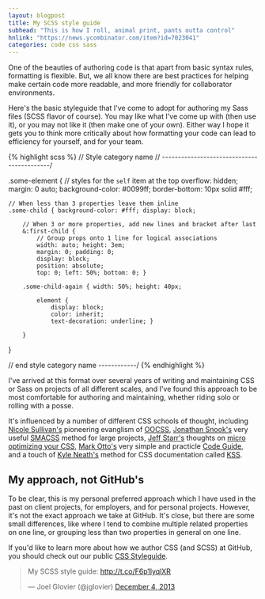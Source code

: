 ```yaml
---
layout: blogpost
title: My SCSS style guide
subhead: "This is how I roll, animal print, pants outta control"
hnlink: "https://news.ycombinator.com/item?id=7023041"
categories: code css sass
---
```


One of the beauties of authoring code is that apart from basic syntax rules, formatting is flexible. But, we all know there are best practices for helping make certain code more readable, and more friendly for collaborator environments.

Here's the basic styleguide that I've come to adopt for authoring my Sass files (SCSS flavor of course). You may like what I've come up with (then use it), or you may not like it (then make one of your own). Either way I hope it gets you to think more critically about how formatting your code can lead to efficiency for yourself, and for your team.

{% highlight scss %}
// Style category name
// -------------------------------------------/

.some-element {
    // styles for the `self` item at the top
    overflow: hidden;
    margin: 0 auto;
    background-color: #0099ff;
    border-bottom: 10px solid #fff;

    // When less than 3 properties leave them inline
    .some-child { background-color: #fff; display: block;

        // When 3 or more properties, add new lines and bracket after last
        &:first-child {
            // Group props onto 1 line for logical associations
            width: auto; height: 3em;
            margin: 0; padding: 0;
            display: block;
            position: absolute;
            top: 0; left: 50%; bottom: 0; }

        .some-child-again { width: 50%; height: 40px;

            element {
                display: block;
                color: inherit;
                text-decoration: underline; }

        }

}

// end style category name ------------/
{% endhighlight %}

I've arrived at this format over several years of writing and maintaining CSS or Sass on projects of all different scales, and I've found this approach to be most comfortable for authoring and maintaining, whether riding solo or rolling with a posse.

It's influenced by a number of different CSS schools of thought, including [Nicole Sullivan's](https://twitter.com/stubbornella) pioneering evanglism of [OOCSS](http://oocss.org/), [Jonathan Snook's](https://twitter.com/snookca) very useful [SMACSS](http://smacss.com/) method for large projects, [Jeff Starr's](https://twitter.com/perishable) thoughts on [micro optimizing your CSS](http://perishablepress.com/how-to-micro-optimize-your-css/), [Mark Otto's](https://twitter.com/mdo) very simple and practicle [Code Guide](http://mdo.github.io/code-guide/), and a touch of [Kyle Neath's](https://twitter.com/kneath) method for CSS documentation called [KSS](http://warpspire.com/kss/).

## My approach, not GitHub's

To be clear, this is my personal preferred approach which I have used in the past on client projects, for employers, and for personal projects. However, it's not the exact approach we take at GitHub. It's close, but there are some small differences, like where I tend to combine multiple related properties on one line, or grouping less than two properties in general on one line.

If you'd like to learn more about how we author CSS (and SCSS) at GitHub, you should check out our public [CSS Styleguide](https://github.com/styleguide/css).

<blockquote class="twitter-tweet" lang="en"><p>My SCSS style guide: <a href="http://t.co/F6p1lyqlXR">http://t.co/F6p1lyqlXR</a></p>&mdash; Joel Glovier (@jglovier) <a href="https://twitter.com/jglovier/statuses/408290949723205633">December 4, 2013</a></blockquote>
<script async src="//platform.twitter.com/widgets.js" charset="utf-8"></script>